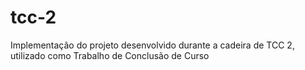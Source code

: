 # tcc-2
Implementação do projeto desenvolvido durante a cadeira de TCC 2, utilizado como Trabalho de Conclusão de Curso
